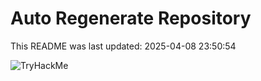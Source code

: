 # Auto Regenerate Repository

This README was last updated: 2025-04-08 23:50:54

 ![TryHackMe](https://tryhackme.com/badge/533634)